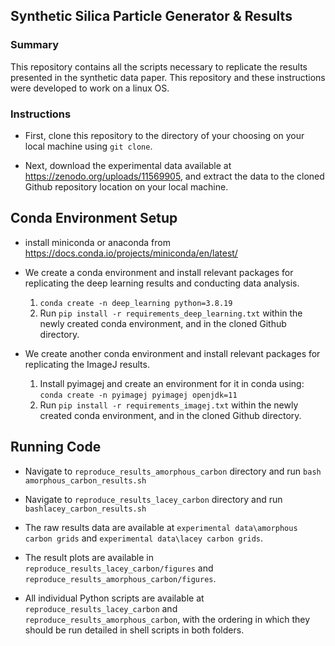 ## Synthetic Silica Particle Generator & Results

### Summary

This repository contains all the scripts necessary to replicate the results presented in the synthetic data paper. This repository and these instructions were developed to work on a linux OS.

### Instructions

- First, clone this repository to the directory of your choosing on your local machine using ```git clone```.

- Next, download the experimental data available at https://zenodo.org/uploads/11569905, and extract the data to the cloned Github repository location on your local machine.
  
## Conda Environment Setup

- install miniconda or anaconda from https://docs.conda.io/projects/miniconda/en/latest/

- We create a conda environment and install relevant packages for replicating the deep learning results and conducting data analysis.
    1. ```conda create -n deep_learning python=3.8.19```
    2. Run ```pip install -r requirements_deep_learning.txt``` within the newly created conda environment, and in the cloned Github directory.
  
- We create another conda environment and install relevant packages for replicating the ImageJ results.
    1. Install pyimagej and create an environment for it in conda using: ```conda create -n pyimagej pyimagej openjdk=11```
    2. Run ```pip install -r requirements_imagej.txt``` within the newly created conda environment, and in the cloned Github directory.

## Running Code

- Navigate to ```reproduce_results_amorphous_carbon``` directory and run ```bash amorphous_carbon_results.sh```
- Navigate to ```reproduce_results_lacey_carbon``` directory and run ```bashlacey_carbon_results.sh```

- The raw results data are available at ```experimental data\amorphous carbon grids``` and ```experimental data\lacey carbon grids```.
- The result plots are available in ```reproduce_results_lacey_carbon/figures``` and ```reproduce_results_amorphous_carbon/figures```.

- All individual Python scripts are available at ```reproduce_results_lacey_carbon``` and ```reproduce_results_amorphous_carbon```, with the ordering in which they should be run detailed in shell scripts in both folders.
